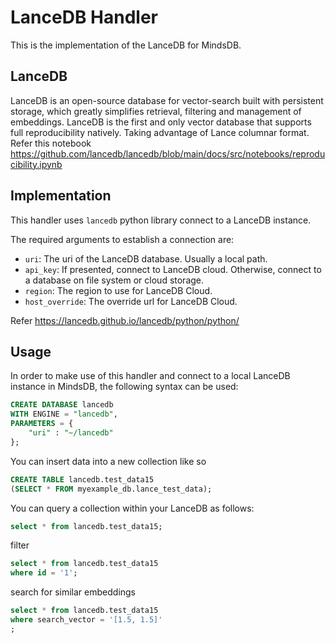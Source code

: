 # LanceDB Handler

This is the implementation of the LanceDB for MindsDB.

## LanceDB

LanceDB is an open-source database for vector-search built with persistent storage, which greatly simplifies retrieval, filtering and management of embeddings. LanceDB is the first and only vector database that supports full reproducibility natively. Taking advantage of Lance columnar format. Refer this notebook https://github.com/lancedb/lancedb/blob/main/docs/src/notebooks/reproducibility.ipynb

## Implementation

This handler uses `lancedb` python library connect to a LanceDB instance.

The required arguments to establish a connection are:

* `uri`: The uri of the LanceDB database. Usually a local path.
* `api_key`: If presented, connect to LanceDB cloud. Otherwise, connect to a database on file system or cloud storage.
* `region`: The region to use for LanceDB Cloud.
* `host_override`: The override url for LanceDB Cloud.

Refer https://lancedb.github.io/lancedb/python/python/

## Usage

In order to make use of this handler and connect to a local LanceDB instance in MindsDB, the following syntax can be used:

```sql
CREATE DATABASE lancedb
WITH ENGINE = "lancedb",
PARAMETERS = {
    "uri" : "~/lancedb"
};
```

You can insert data into a new collection like so

```sql
CREATE TABLE lancedb.test_data15
(SELECT * FROM myexample_db.lance_test_data);
```

You can query a collection within your LanceDB as follows:

```sql
select * from lancedb.test_data15;
```

filter

```sql
select * from lancedb.test_data15
where id = '1';
```

search for similar embeddings

```sql
select * from lancedb.test_data15
where search_vector = '[1.5, 1.5]'
;
```
